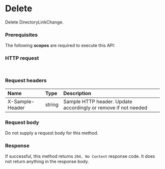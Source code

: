 # Delete

Delete DirectoryLinkChange.
### Prerequisites
The following **scopes** are required to execute this API: 
### HTTP request
<!-- { "blockType": "ignored" } -->
```http


```
### Request headers
| Name       | Type | Description|
|:---------------|:--------|:----------|
| X-Sample-Header  | string  | Sample HTTP header. Update accordingly or remove if not needed|

### Request body
Do not supply a request body for this method.


### Response
If successful, this method returns `204, No Content` response code. It does not return anything in the response body.


<!-- uuid: 44515f7e-a127-4897-8de1-3740a6ff5e69
2015-10-19 08:46:45 UTC -->
<!-- {
  "type": "#page.annotation",
  "description": "Delete",
  "keywords": "",
  "section": "documentation",
  "tocPath": ""
}-->